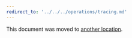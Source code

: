 ```yaml
---
redirect_to: '../../../operations/tracing.md'
---
```


This document was moved to [another location](../../../operations/tracing.md).
